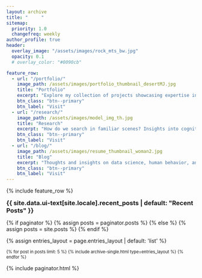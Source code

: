 ```yaml
---
layout: archive
title: "     "
sitemap:
  priority: 1.0
  changefreq: weekly
author_profile: true
header: 
  overlay_image: "/assets/images/rock_mts_bw.jpg"
  opacity: 0.1
  # overlay_color: "#0090cb"

feature_row:
  - url: "/portfolio/"
    image_path: /assets/images/portfolio_thumbnail_desertMJ.jpg
    title: "Portfolio"
    excerpt: "Explore my collection of projects showcasing expertise in Data Science and AI, including web apps, data visualizations, and ML projects."
    btn_class: "btn--primary"
    btn_label: "Visit"
  - url: "/research/"
    image_path: /assets/images/model_img_th.jpg
    title: "Research"
    excerpt: "How do we search in familiar scenes? Insights into cognitive processing by studing spatial patterns in eye movements and relationship to memory."
    btn_class: "btn--primary"
    btn_label: "Visit"
  - url: "/blog/"
    image_path: /assets/images/resume_thumbnail_woman2.jpg
    title: "Blog"
    excerpt: "Thoughts and insights on data science, human behavior, and the technology that connects them. Content re-tagging in progress, updates soon."
    btn_class: "btn--primary"
    btn_label: "Visit"
---
```


{% include feature_row %}

<h3 class="archive__subtitle" style="margin: 0;">{{ site.data.ui-text[site.locale].recent_posts | default: "Recent Posts" }}</h3>

{% if paginator %}
  {% assign posts = paginator.posts %}
{% else %}
  {% assign posts = site.posts %}
{% endif %}

<!-- <p>Number of posts assigned: {{ posts | size }}</p> -->

{% assign entries_layout = page.entries_layout | default: 'list' %}
<div class="entries-{{ entries_layout }}">
<div style="font-size: 0.8em;">
  {% for post in posts limit: 5 %}
    {% include archive-single.html type=entries_layout %}
  {% endfor %}
</div>
</div>

{% include paginator.html %}
